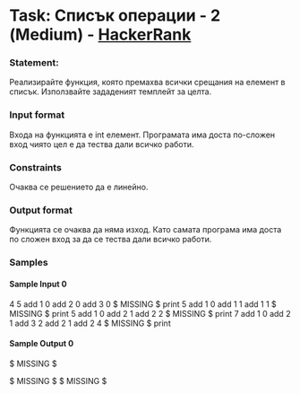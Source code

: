 # Task: Списък операции - 2 (Medium) - [HackerRank](<https://www.hackerrank.com/contests/sda-2020-2021-test4-tsdcfh/challenges/-2-5>)


### Statement:

Реализирайте функция, която премахва всички срещания на елемент в списък. Използвайте зададеният темплейт за целта.


### Input format

Входа на функцията е int елемент. Програмата има доста по-сложен вход чиято цел е да тества дали всичко работи.


### Constraints

Очаква се решението да е линейно.

### Output format

Функцията се очаква да няма изход. Като самата програма има доста по сложен вход за да се тества дали всичко работи.


### Samples


#### Sample Input 0
4
5
add 1 0
add 2 0
add 3 0
$ MISSING $
print
5
add 1 0
add 1 1
add 1 1
$ MISSING $
print
5
add 1 0
add 2 1
add 2 2
$ MISSING $
print
7
add 1 0
add 2 1
add 3 2
add 2 1
add 2 4
$ MISSING $
print

#### Sample Output 0
$ MISSING $

$ MISSING $
$ MISSING $
